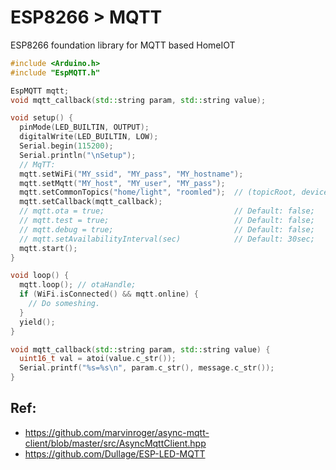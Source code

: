 # ESP8266 > MQTT
ESP8266 foundation library for MQTT based HomeIOT

```cpp
#include <Arduino.h>
#include "EspMQTT.h"

EspMQTT mqtt;
void mqtt_callback(std::string param, std::string value);

void setup() {
  pinMode(LED_BUILTIN, OUTPUT);
  digitalWrite(LED_BUILTIN, LOW);
  Serial.begin(115200);
  Serial.println("\nSetup");
  // MqTT:
  mqtt.setWiFi("MY_ssid", "MY_pass", "MY_hostname");
  mqtt.setMqtt("MY_host", "MY_user", "MY_pass");
  mqtt.setCommonTopics("home/light", "roomled");  // (topicRoot, device)
  mqtt.setCallback(mqtt_callback);
  // mqtt.ota = true;                             // Default: false;
  // mqtt.test = true;                            // Default: false;
  // mqtt.debug = true;                           // Default: false;
  // mqtt.setAvailabilityInterval(sec)            // Default: 30sec;
  mqtt.start();
}

void loop() {
  mqtt.loop(); // otaHandle;
  if (WiFi.isConnected() && mqtt.online) {
    // Do someshing.
  }
  yield();
}

void mqtt_callback(std::string param, std::string value) {
  uint16_t val = atoi(value.c_str());
  Serial.printf("%s=%s\n", param.c_str(), message.c_str());
}
```

## Ref:
 * https://github.com/marvinroger/async-mqtt-client/blob/master/src/AsyncMqttClient.hpp
 * https://github.com/Dullage/ESP-LED-MQTT
